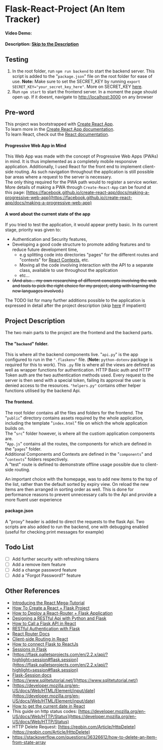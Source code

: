 # Flask-React-Project (An Item Tracker)
#### Video Demo:  <URL HERE>
#### Description: [Skip to the  Description](#project-description)


## Testing

1. In the root folder, run `npm run backend` to start the backend server. This script is added to the "`package.json`" file on the root folder for ease of use. **Note:** Make sure to set the SECRET_KEY by running `export SECRET_KEY="your_secret_key_here"`. More on SECRET_KEY [here](https://flask.palletsprojects.com/en/2.2.x/config/?highlight=secret_key#SECRET_KEY).
2. Run `npm start` to start the frontend server. In a moment the page should open up. If it doesnt, navigate to [http://localhost:3000](http://localhost:3000) on any browser

## Pre-word
This project was bootstrapped with [Create React App](https://github.com/facebook/create-react-app).<br>
To learn more in the [Create React App documentation](https://facebook.github.io/create-react-app/docs/getting-started).<br>
To learn React, check out the [React documentation](https://reactjs.org/).<br>

#### Progressive Web App in Mind
This Web App was made with the concept of Progressive Web Apps (PWAs) in mind. It is thus implemented as a completely mobile responsive application.
Additionally, I used React for the front end to implement client-side routing. As such navigation throughout the application is still possible bar areas where a request to the server is necessary.<br>
The only thing required for the PWA path would to register a service worker. More details of making a PWA through `Create-React-App` can be found at this page: [https://facebook.github.io/create-react-app/docs/making-a-progressive-web-app](https://facebook.github.io/create-react-app/docs/making-a-progressive-web-app)

#### A word about the current state of the app
If you tried to test the application, it would appear pretty basic. In its current stage, priority was given to:
- Authentication and Security features,
- Developing a good code structure to promote adding features and to reduce future development time,
  - e.g splitting code into directories "pages" for the different routes and "contexts" for [React Contexts](https://reactjs.org/docs/context.html), etc.
  - Moving all the code involving interaction with the API to a separate class, available to use throughout the application
  - etc...
- ~~(And also... my own researching of different concepts involving the web and tools to pick the right choice for my project, along with learning the new languages involved.)~~

The TODO list for many further additions possible to the application is expressed in detail after the project description (skip [here](#todo-list) if impatient)

## Project Description
The two main parts to the project are the frontend and the backend parts.

#### The "`backend`" folder.
This is where all the backend components live. "`api.py`" is the app configured to run in the `".flaskenv"` file. (**Note:** `python-dotenv` package is required for this to work). This `.py` file is where all the views are defined as well as wrapper functions for authentication. HTTP Basic auth and HTTP Token auth are the two authentication methods used. Every request to the server is then send with a special token, failing its approval the user is denied access to the resources. `"helpers.py"` contains other helper functions utilised by the backend Api.

#### The frontend.
The root folder contains all the files and folders for the frontend. The "`public`" directory contains assets required by the whole application, including the template "`index.html`" file on which the whole application builds on.<br>
The "`src`" folder however, is where all the custiom application components are. <br>
"`App.js`" contains all the routes, the components for which are defined in the "`pages`" folder. <br>
Additional Components and Contexts are defined in the "`components`" and "`contexts`" folders respectively. <br>
A "test" route is defined to demonstrate offline usage possible due to client-side routing.

An important choice with the homepage, was to add new items to the top of the list, rather than the default sorted by expiry view. On reload the new items are then arranged in sorting order as well. This is done for performance reasons to prevent unnecessary calls to the Api and provide a more fluent user experience

#### package.json
A "proxy" header is added to direct the requests to the flask Api.
Two scripts are also added to run the backend, one with debugging enabled (useful for checking print messages for example)
<!-- ###  -->

## Todo List
- [ ] Add further security with refreshing tokens
- [ ] Add a remove item feature
- [ ] Add a change password feature
- [ ] Add a "Forgot Password?" feature

## Other References
- [Introducing the React Mega-Tutorial](https://blog.miguelgrinberg.com/post/introducing-the-react-mega-tutorial)
- [How To Create a React + Flask Project](https://blog.miguelgrinberg.com/post/how-to-create-a-react--flask-project)
- [How to Deploy a React-Router + Flask Application](https://blog.miguelgrinberg.com/post/how-to-deploy-a-react-router-flask-application)
- [Designing a RESTful Api with Python and Flask](https://blog.miguelgrinberg.com/post/designing-a-restful-api-with-python-and-flask)
- [How to Call a Flask API in React](https://www.youtube.com/watch?v=06pWsB_hoD4)
- [RESTful Authentication with Flask](https://blog.miguelgrinberg.com/post/restful-authentication-with-flask)
- [React Router Docs](https://reactrouter.com/en/main/start/overview)
- [Client-side Routing in React](https://www.pluralsight.com/guides/pros-and-cons-of-client-side-routing-with-react#module-clientsideroutinginreact)
- [How to connect Flask to ReactJs](https://dev.to/nagatodev/how-to-connect-flask-to-reactjs-1k8i)
- [Sessions in Flask](https://testdriven.io/blog/flask-sessions/)
- [https://flask.palletsprojects.com/en/2.2.x/api/?highlight=session#flask.session](https://flask.palletsprojects.com/en/2.2.x/api/?highlight=session#flask.session)
- [Flask-Session docs](https://flask-session.readthedocs.io/en/latest/)
- [https://www.sqlitetutorial.net/](https://www.sqlitetutorial.net/)
- [https://developer.mozilla.org/en-US/docs/Web/HTML/Element/input/date](https://developer.mozilla.org/en-US/docs/Web/HTML/Element/input/date)
- [How to get the current date in React](https://reactgo.com/react-get-current-date/)
- This guide on http status codes: [https://developer.mozilla.org/en-US/docs/Web/HTTP/Status](https://developer.mozilla.org/en-US/docs/Web/HTTP/Status)
- HTTP Delete Request: [https://reqbin.com/Article/HttpDelete](https://reqbin.com/Article/HttpDelete)
- https://stackoverflow.com/questions/36326612/how-to-delete-an-item-from-state-array